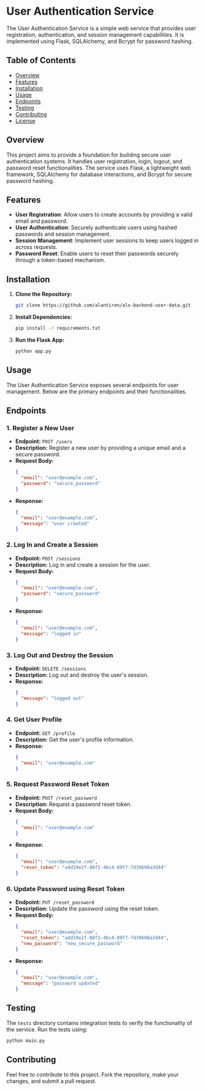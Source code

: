 # User Authentication Service

The User Authentication Service is a simple web service that provides user registration, authentication, and session management capabilities. It is implemented using Flask, SQLAlchemy, and Bcrypt for password hashing.

## Table of Contents

- [Overview](#overview)
- [Features](#features)
- [Installation](#installation)
- [Usage](#usage)
- [Endpoints](#endpoints)
- [Testing](#testing)
- [Contributing](#contributing)
- [License](#license)

## Overview

This project aims to provide a foundation for building secure user authentication systems. It handles user registration, login, logout, and password reset functionalities. The service uses Flask, a lightweight web framework, SQLAlchemy for database interactions, and Bcrypt for secure password hashing.

## Features

- **User Registration**: Allow users to create accounts by providing a valid email and password.
- **User Authentication**: Securely authenticate users using hashed passwords and session management.
- **Session Management**: Implement user sessions to keep users logged in across requests.
- **Password Reset**: Enable users to reset their passwords securely through a token-based mechanism.

## Installation

1. **Clone the Repository:**

   ```bash
   git clone https://github.com/alantiren/alx-backend-user-data.git
   ```

2. **Install Dependencies:**

   ```bash
   pip install -r requirements.txt
   ```

3. **Run the Flask App:**

   ```bash
   python app.py
   ```

## Usage

The User Authentication Service exposes several endpoints for user management. Below are the primary endpoints and their functionalities.

## Endpoints

### 1. Register a New User

- **Endpoint:** `POST /users`
- **Description:** Register a new user by providing a unique email and a secure password.
- **Request Body:**
  ```json
  {
    "email": "user@example.com",
    "password": "secure_password"
  }
  ```
- **Response:**
  ```json
  {
    "email": "user@example.com",
    "message": "user created"
  }
  ```

### 2. Log In and Create a Session

- **Endpoint:** `POST /sessions`
- **Description:** Log in and create a session for the user.
- **Request Body:**
  ```json
  {
    "email": "user@example.com",
    "password": "secure_password"
  }
  ```
- **Response:**
  ```json
  {
    "email": "user@example.com",
    "message": "logged in"
  }
  ```

### 3. Log Out and Destroy the Session

- **Endpoint:** `DELETE /sessions`
- **Description:** Log out and destroy the user's session.
- **Response:**
  ```json
  {
    "message": "logged out"
  }
  ```

### 4. Get User Profile

- **Endpoint:** `GET /profile`
- **Description:** Get the user's profile information.
- **Response:**
  ```json
  {
    "email": "user@example.com"
  }
  ```

### 5. Request Password Reset Token

- **Endpoint:** `POST /reset_password`
- **Description:** Request a password reset token.
- **Request Body:**
  ```json
  {
    "email": "user@example.com"
  }
  ```
- **Response:**
  ```json
  {
    "email": "user@example.com",
    "reset_token": "a4d19e2f-88f1-4bc4-89f7-7d39b98a3d44"
  }
  ```

### 6. Update Password using Reset Token

- **Endpoint:** `PUT /reset_password`
- **Description:** Update the password using the reset token.
- **Request Body:**
  ```json
  {
    "email": "user@example.com",
    "reset_token": "a4d19e2f-88f1-4bc4-89f7-7d39b98a3d44",
    "new_password": "new_secure_password"
  }
  ```
- **Response:**
  ```json
  {
    "email": "user@example.com",
    "message": "password updated"
  }
  ```

## Testing

The `tests` directory contains integration tests to verify the functionality of the service. Run the tests using:

```bash
python main.py
```

## Contributing

Feel free to contribute to this project. Fork the repository, make your changes, and submit a pull request.
